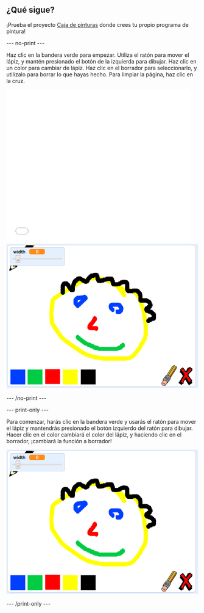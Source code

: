 ## ¿Qué sigue?

¡Prueba el proyecto [Caja de pinturas](https://projects.raspberrypi.org/en/projects/paint-box?utm_source=pathway&utm_medium=whatnext&utm_campaign=projects) donde crees tu propio programa de pintura!

--- no-print ---

Haz clic en la bandera verde para empezar. Utiliza el ratón para mover el lápiz, y mantén presionado el botón de la izquierda para dibujar. Haz clic en un color para cambiar de lápiz. Haz clic en el borrador para seleccionarlo, y utilízalo para borrar lo que hayas hecho. Para limpiar la página, haz clic en la cruz.

<div class="scratch-preview">
  <iframe allowtransparency="true" width="485" height="402" src="//scratch.mit.edu/projects/embed/267243161/?autostart=false" frameborder="0" scrolling="no"></iframe>
  <img src="images/paint-box-showcase.png">
</div>

--- /no-print ---

--- print-only ---

Para comenzar, harás clic en la bandera verde y usarás el ratón para mover el lápiz y mantendrás presionado el botón izquierdo del ratón para dibujar. Hacer clic en el color cambiará el color del lápiz, y haciendo clic en el borrador, ¡cambiará la función a borrador!

![exposición](images/paint-box-showcase.png)

--- /print-only ---
